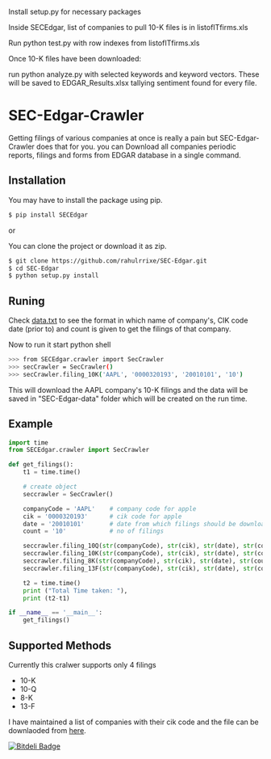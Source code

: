 Install setup.py for necessary packages

Inside SECEdgar, list of companies to pull 10-K files is in listofITfirms.xls

Run python test.py with row indexes from listofITfirms.xls

Once 10-K files have been downloaded:

run python analyze.py with selected keywords and keyword vectors. These will be saved to EDGAR_Results.xlsx tallying sentiment found for every file.




























SEC-Edgar-Crawler
=============

 Getting filings of various companies at once is really a pain but SEC-Edgar-Crawler does that for you.
 you can Download all companies  periodic reports, filings and forms from EDGAR database in a single command.

Installation
-------------
 You may have to install the package using pip.
 ```bash
 $ pip install SECEdgar
 ```
 or

 You can clone the project or download it as zip.
 ```bash
 $ git clone https://github.com/rahulrrixe/SEC-Edgar.git
 $ cd SEC-Edgar
 $ python setup.py install
 ```

Runing
-------
 Check [data.txt][1] to see the format in which name of company's, CIK code date (prior to) and count is given to get the filings of that company.

 Now to run it start python shell
   ```bash
  >>> from SECEdgar.crawler import SecCrawler
  >>> secCrawler = SecCrawler()
  >>> secCrawler.filing_10K('AAPL', '0000320193', '20010101', '10')
   ```
 This will download the AAPL company's 10-K filings and the data will be saved in "SEC-Edgar-data" folder which will be created on the run time.


Example
--------
```python
import time
from SECEdgar.crawler import SecCrawler

def get_filings():
	t1 = time.time()

	# create object
	seccrawler = SecCrawler()

	companyCode = 'AAPL'    # company code for apple
	cik = '0000320193'      # cik code for apple
	date = '20010101'       # date from which filings should be downloaded
	count = '10'            # no of filings

	seccrawler.filing_10Q(str(companyCode), str(cik), str(date), str(count))
	seccrawler.filing_10K(str(companyCode), str(cik), str(date), str(count))
	seccrawler.filing_8K(str(companyCode), str(cik), str(date), str(count))
	seccrawler.filing_13F(str(companyCode), str(cik), str(date), str(count))

	t2 = time.time()
	print ("Total Time taken: "),
	print (t2-t1)

if __name__ == '__main__':
	get_filings()
```

Supported Methods
-----------------
Currently this cralwer supports only 4 filings
*  10-K
*  10-Q
*   8-K
*  13-F


I have maintained a list of companies with their cik code and the file can be downlaoded from [here][2].

[1]: https://github.com/rahulrrixe/SEC-Edgar/blob/master/SECEdgar/data.txt
[2]: https://github.com/rahulrrixe/SEC-Edgar/blob/master/SECEdgar/companylist.txt


[![Bitdeli Badge](https://d2weczhvl823v0.cloudfront.net/rahulrrixe/sec-edgar/trend.png)](https://bitdeli.com/free "Bitdeli Badge")
